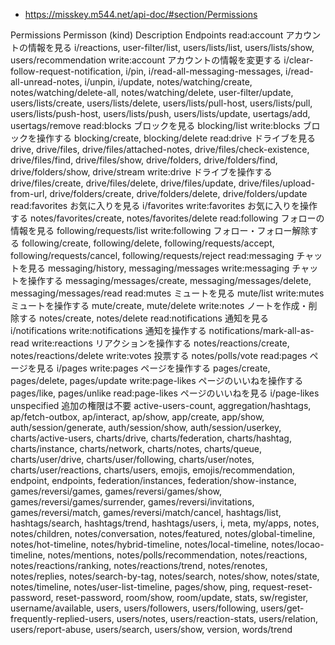 * https://misskey.m544.net/api-doc/#section/Permissions

Permissions
Permisson (kind)	Description	Endpoints
read:account	アカウントの情報を見る	i/reactions, user-filter/list, users/lists/list, users/lists/show, users/recommendation
write:account	アカウントの情報を変更する	i/clear-follow-request-notification, i/pin, i/read-all-messaging-messages, i/read-all-unread-notes, i/unpin, i/update, notes/watching/create, notes/watching/delete-all, notes/watching/delete, user-filter/update, users/lists/create, users/lists/delete, users/lists/pull-host, users/lists/pull, users/lists/push-host, users/lists/push, users/lists/update, usertags/add, usertags/remove
read:blocks	ブロックを見る	blocking/list
write:blocks	ブロックを操作する	blocking/create, blocking/delete
read:drive	ドライブを見る	drive, drive/files, drive/files/attached-notes, drive/files/check-existence, drive/files/find, drive/files/show, drive/folders, drive/folders/find, drive/folders/show, drive/stream
write:drive	ドライブを操作する	drive/files/create, drive/files/delete, drive/files/update, drive/files/upload-from-url, drive/folders/create, drive/folders/delete, drive/folders/update
read:favorites	お気に入りを見る	i/favorites
write:favorites	お気に入りを操作する	notes/favorites/create, notes/favorites/delete
read:following	フォローの情報を見る	following/requests/list
write:following	フォロー・フォロー解除する	following/create, following/delete, following/requests/accept, following/requests/cancel, following/requests/reject
read:messaging	チャットを見る	messaging/history, messaging/messages
write:messaging	チャットを操作する	messaging/messages/create, messaging/messages/delete, messaging/messages/read
read:mutes	ミュートを見る	mute/list
write:mutes	ミュートを操作する	mute/create, mute/delete
write:notes	ノートを作成・削除する	notes/create, notes/delete
read:notifications	通知を見る	i/notifications
write:notifications	通知を操作する	notifications/mark-all-as-read
write:reactions	リアクションを操作する	notes/reactions/create, notes/reactions/delete
write:votes	投票する	notes/polls/vote
read:pages	ページを見る	i/pages
write:pages	ページを操作する	pages/create, pages/delete, pages/update
write:page-likes	ページのいいねを操作する	pages/like, pages/unlike
read:page-likes	ページのいいねを見る	i/page-likes
unspecified	追加の権限は不要	active-users-count, aggregation/hashtags, ap/fetch-outbox, ap/interact, ap/show, app/create, app/show, auth/session/generate, auth/session/show, auth/session/userkey, charts/active-users, charts/drive, charts/federation, charts/hashtag, charts/instance, charts/network, charts/notes, charts/queue, charts/user/drive, charts/user/following, charts/user/notes, charts/user/reactions, charts/users, emojis, emojis/recommendation, endpoint, endpoints, federation/instances, federation/show-instance, games/reversi/games, games/reversi/games/show, games/reversi/games/surrender, games/reversi/invitations, games/reversi/match, games/reversi/match/cancel, hashtags/list, hashtags/search, hashtags/trend, hashtags/users, i, meta, my/apps, notes, notes/children, notes/conversation, notes/featured, notes/global-timeline, notes/hot-timeline, notes/hybrid-timeline, notes/local-timeline, notes/locao-timeline, notes/mentions, notes/polls/recommendation, notes/reactions, notes/reactions/ranking, notes/reactions/trend, notes/renotes, notes/replies, notes/search-by-tag, notes/search, notes/show, notes/state, notes/timeline, notes/user-list-timeline, pages/show, ping, request-reset-password, reset-password, room/show, room/update, stats, sw/register, username/available, users, users/followers, users/following, users/get-frequently-replied-users, users/notes, users/reaction-stats, users/relation, users/report-abuse, users/search, users/show, version, words/trend
